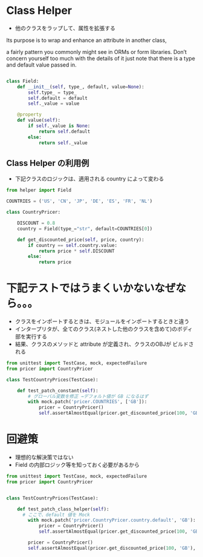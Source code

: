 


# Class Helper

* 他のクラスをラップして、属性を拡張する

Its purpose is to
wrap and enhance an attribute in another class,



a fairly pattern you commonly might see in ORMs or form libraries. Don’t concern yourself too much with the details of it just note that there is a type and default value passed in.


```py

class Field:
    def __init__(self, type_, default, value=None):
        self.type_ = type_
        self.default = default
        self._value = value

    @property
    def value(self):
        if self._value is None:
            return self.default
        else:
            return self._value
```


## Class Helper の利用例


* 下記クラスのロジックは、適用される country によって変わる

```py
from helper import Field

COUNTRIES = ('US', 'CN', 'JP', 'DE', 'ES', 'FR', 'NL')

class CountryPricer:

    DISCOUNT = 0.8
    country = Field(type_="str", default=COUNTRIES[0])

    def get_discounted_price(self, price, country):
        if country == self.country.value:
            return price * self.DISCOUNT
        else:
            return price
```


# 下記テストではうまくいかないなぜなら。。。

* クラスをインポートするときは、モジュールをインポートするときと違う
* インタープリタが、全てのクラス(ネストした他のクラスを含めて)のボディ部を実行する
* 結果、クラスのメソッドと attribute が定義され、クラスのOBJが ビルドされる

```py
from unittest import TestCase, mock, expectedFailure
from pricer import CountryPricer

class TestCountryPrices(TestCase):

    def test_patch_constant(self):
        # グローバル変数を修正 →デフォルト値が GB になるはず
        with mock.patch('pricer.COUNTRIES', ['GB']):
            pricer = CountryPricer()
            self.assertAlmostEqual(pricer.get_discounted_price(100, 'GB'), 80)  # FAIL!

```




# 回避策

* 理想的な解決策ではない
* Field の内部ロジック等を知っておく必要があるから

```py
from unittest import TestCase, mock, expectedFailure
from pricer import CountryPricer


class TestCountryPrices(TestCase):

    def test_patch_class_helper(self):
      # ここで、default 値を Mock
        with mock.patch('pricer.CountryPricer.country.default', 'GB'):
            pricer = CountryPricer()
            self.assertAlmostEqual(pricer.get_discounted_price(100, 'GB'), 80)

        pricer = CountryPricer()
        self.assertAlmostEqual(pricer.get_discounted_price(100, 'GB'), 100)
```
